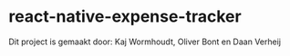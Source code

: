# react-native-expense-tracker

Dit project is gemaakt door: Kaj Wormhoudt, Oliver Bont en Daan Verheij
